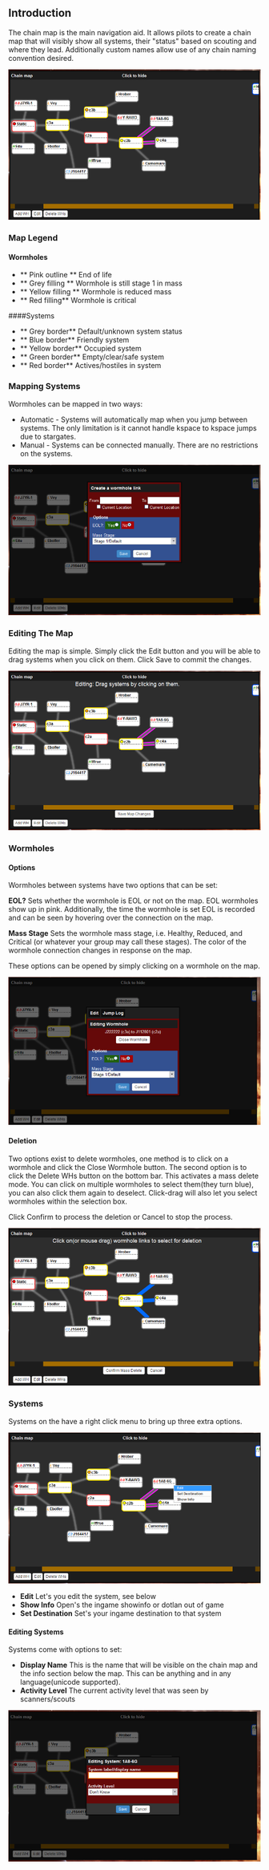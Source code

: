 ## Introduction

The chain map is the main navigation aid. It allows pilots to create a chain map that will visibly show all systems, their "status" based on scouting and where they lead. Additionally custom names allow use of any chain naming convention desired.

![Chainmap Screenshot](img/chainmap.png)

### Map Legend
#### Wormholes
  * ** Pink outline ** End of life
  * ** Grey filling ** Wormhole is still stage 1 in mass
  * ** Yellow filling ** Wormhole is reduced mass
  * ** Red filling** Wormhole is critical

####Systems
  * ** Grey border** Default/unknown system status
  * ** Blue border** Friendly system
  * ** Yellow border** Occupied system
  * ** Green border** Empty/clear/safe system
  * ** Red border** Actives/hostiles in system
### Mapping Systems

Wormholes can be mapped in two ways:
  - Automatic - Systems will automatically map when you jump between systems. The only limitation is it cannot handle kspace to kspace jumps due to stargates.
  - Manual - Systems can be connected manually. There are no restrictions on the systems.


![Manually Add Wormhole Screenshot](img/chainmap-manual-add.png)

### Editing The Map

Editing the map is simple. Simply click the Edit button and you will be able to drag systems when you click on them. Click Save to commit the changes.

![Edit Map Screenshot](img/chainmap-edit.png)


### Wormholes

#### Options

Wormholes between systems have two options that can be set:

**EOL?** Sets whether the wormhole is EOL or not on the map. EOL wormholes show up in pink. Additionally, the time the wormhole is set EOL is recorded and can be seen by hovering over the connection on the map.

**Mass Stage** Sets the wormhole mass stage, i.e. Healthy, Reduced, and Critical (or whatever your group may call these stages). The color of the wormhole connection changes in response on the map.

These options can be opened by simply clicking on a wormhole on the map.

![Add Sigs Screenshot](img/chainmap-edit-wormhole.png)

#### Deletion

Two options exist to delete wormholes, one method is to click on a wormhole and click the Close Wormhole button. The second option is to click the Delete WHs button on the bottom bar. This activates a mass delete mode. You can click on multiple wormholes to select them(they turn blue), you can also click them again to deselect. Click-drag will also let you select wormholes within the selection box.

Click Confirm to process the deletion or Cancel to stop the process.

![Add Sigs Screenshot](img/chainmap-massdelete.png)
### Systems

Systems on the have a right click menu to bring up three extra options.

![Add Sigs Screenshot](img/chainmap-system-right-click.png)


  * **Edit** Let's you edit the system, see below
  * **Show Info** Open's the ingame showinfo or dotlan out of game
  * **Set Destination** Set's your ingame destination to that system
#### Editing Systems

Systems come with options to set:

  * **Display Name** This is the name that will be visible on the chain map and the info section below the map. This can be anything and in any language(unicode supported).
  * **Activity Level** The current activity level that was seen by scanners/scouts

![Add Sigs Screenshot](img/chainmap-edit-system.png)
